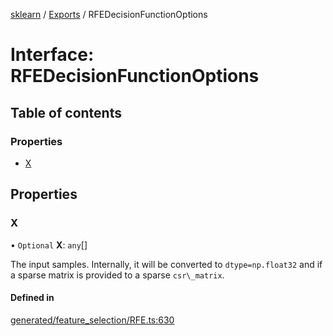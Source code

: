 [sklearn](../readme.md) / [Exports](../modules.md) / RFEDecisionFunctionOptions

# Interface: RFEDecisionFunctionOptions

## Table of contents

### Properties

- [X](RFEDecisionFunctionOptions.md#x)

## Properties

### X

• `Optional` **X**: `any`[]

The input samples. Internally, it will be converted to `dtype=np.float32` and if a sparse matrix is provided to a sparse `csr\_matrix`.

#### Defined in

[generated/feature_selection/RFE.ts:630](https://github.com/transitive-bullshit/scikit-learn-ts/blob/367336a/packages/sklearn/src/generated/feature_selection/RFE.ts#L630)

